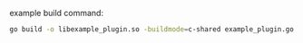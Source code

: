 example build command:
```sh
go build -o libexample_plugin.so -buildmode=c-shared example_plugin.go
```